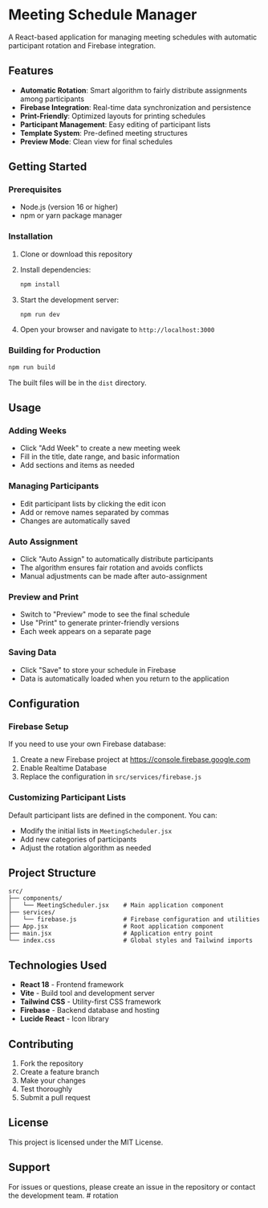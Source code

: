 # Meeting Schedule Manager

A React-based application for managing meeting schedules with automatic participant rotation and Firebase integration.

## Features

- **Automatic Rotation**: Smart algorithm to fairly distribute assignments among participants
- **Firebase Integration**: Real-time data synchronization and persistence
- **Print-Friendly**: Optimized layouts for printing schedules
- **Participant Management**: Easy editing of participant lists
- **Template System**: Pre-defined meeting structures
- **Preview Mode**: Clean view for final schedules

## Getting Started

### Prerequisites

- Node.js (version 16 or higher)
- npm or yarn package manager

### Installation

1. Clone or download this repository
2. Install dependencies:
   ```bash
   npm install
   ```

3. Start the development server:
   ```bash
   npm run dev
   ```

4. Open your browser and navigate to `http://localhost:3000`

### Building for Production

```bash
npm run build
```

The built files will be in the `dist` directory.

## Usage

### Adding Weeks
- Click "Add Week" to create a new meeting week
- Fill in the title, date range, and basic information
- Add sections and items as needed

### Managing Participants
- Edit participant lists by clicking the edit icon
- Add or remove names separated by commas
- Changes are automatically saved

### Auto Assignment
- Click "Auto Assign" to automatically distribute participants
- The algorithm ensures fair rotation and avoids conflicts
- Manual adjustments can be made after auto-assignment

### Preview and Print
- Switch to "Preview" mode to see the final schedule
- Use "Print" to generate printer-friendly versions
- Each week appears on a separate page

### Saving Data
- Click "Save" to store your schedule in Firebase
- Data is automatically loaded when you return to the application

## Configuration

### Firebase Setup
If you need to use your own Firebase database:

1. Create a new Firebase project at https://console.firebase.google.com
2. Enable Realtime Database
3. Replace the configuration in `src/services/firebase.js`

### Customizing Participant Lists
Default participant lists are defined in the component. You can:
- Modify the initial lists in `MeetingScheduler.jsx`
- Add new categories of participants
- Adjust the rotation algorithm as needed

## Project Structure

```
src/
├── components/
│   └── MeetingScheduler.jsx    # Main application component
├── services/
│   └── firebase.js             # Firebase configuration and utilities
├── App.jsx                     # Root application component
├── main.jsx                    # Application entry point
└── index.css                   # Global styles and Tailwind imports
```

## Technologies Used

- **React 18** - Frontend framework
- **Vite** - Build tool and development server
- **Tailwind CSS** - Utility-first CSS framework
- **Firebase** - Backend database and hosting
- **Lucide React** - Icon library

## Contributing

1. Fork the repository
2. Create a feature branch
3. Make your changes
4. Test thoroughly
5. Submit a pull request

## License

This project is licensed under the MIT License.

## Support

For issues or questions, please create an issue in the repository or contact the development team.
#   r o t a t i o n 
 
 